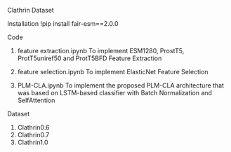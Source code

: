 Clathrin Dataset

Installation
!pip install fair-esm==2.0.0

Code
1) feature extraction.ipynb
To implement ESM1280, ProstT5, ProtT5uniref50  and ProtT5BFD Feature Extraction

2) feature selection.ipynb
To implement ElasticNet Feature Selection

3) PLM-CLA.ipynb
To implement the proposed PLM-CLA architecture that was based on LSTM-based classifier with Batch Normalization and SelfAttention


Dataset
1) Clathrin0.6
2) Clathrin0.7
3) Clathrin1.0

